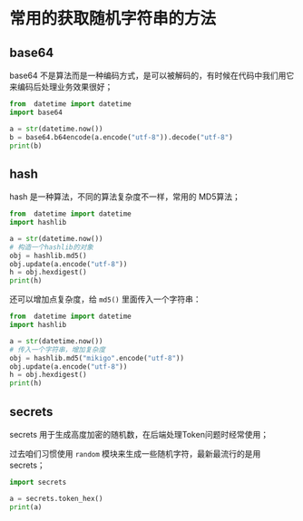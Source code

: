 # 常用的获取随机字符串的方法

## base64

base64 不是算法而是一种编码方式，是可以被解码的，有时候在代码中我们用它来编码后处理业务效果很好；

```py
from  datetime import datetime
import base64

a = str(datetime.now())
b = base64.b64encode(a.encode("utf-8")).decode("utf-8")
print(b)
```

## hash

hash 是一种算法，不同的算法复杂度不一样，常用的 MD5算法；

```py
from  datetime import datetime
import hashlib

a = str(datetime.now())
# 构造一个hashlib的对象
obj = hashlib.md5() 
obj.update(a.encode("utf-8"))
h = obj.hexdigest()
print(h)
```

还可以增加点复杂度，给 `md5()` 里面传入一个字符串：

```py
from  datetime import datetime
import hashlib

a = str(datetime.now())
# 传入一个字符串，增加复杂度
obj = hashlib.md5("mikigo".encode("utf-8")) 
obj.update(a.encode("utf-8"))
h = obj.hexdigest()
print(h)
```

## secrets

secrets 用于生成高度加密的随机数，在后端处理Token问题时经常使用；

过去咱们习惯使用 `random` 模块来生成一些随机字符，最新最流行的是用 secrets；

```py
import secrets

a = secrets.token_hex()
print(a)
```

